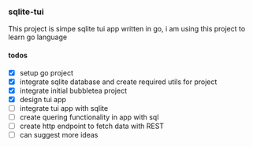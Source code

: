 ### sqlite-tui

This project is simpe sqlite tui app written in go, i am using this project to learn go language

#### todos

- [X] setup go project
- [X] integrate sqlite database and create required utils for project
- [X] integrate initial bubbletea project
- [X] design tui app
- [ ] integrate tui app with sqlite
- [ ] create quering functionality in app with sql
- [ ] create http endpoint to fetch data with REST
- [ ]  can suggest more ideas